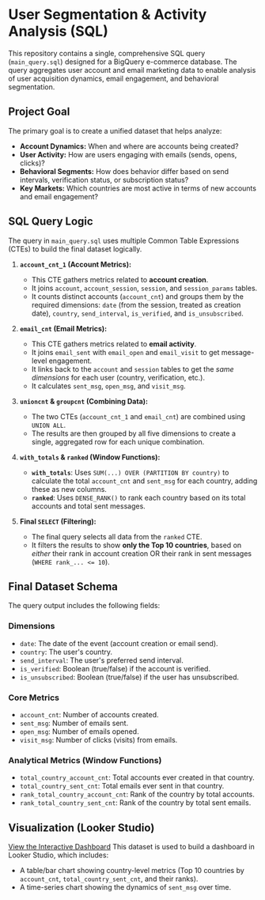# User Segmentation & Activity Analysis (SQL)

This repository contains a single, comprehensive SQL query (`main_query.sql`) designed for a BigQuery e-commerce database. The query aggregates user account and email marketing data to enable analysis of user acquisition dynamics, email engagement, and behavioral segmentation.

## Project Goal

The primary goal is to create a unified dataset that helps analyze:
* **Account Dynamics:** When and where are accounts being created?
* **User Activity:** How are users engaging with emails (sends, opens, clicks)?
* **Behavioral Segments:** How does behavior differ based on send intervals, verification status, or subscription status?
* **Key Markets:** Which countries are most active in terms of new accounts and email engagement?

## SQL Query Logic

The query in `main_query.sql` uses multiple Common Table Expressions (CTEs) to build the final dataset logically.

1.  **`account_cnt_1` (Account Metrics):**
    * This CTE gathers metrics related to **account creation**.
    * It joins `account`, `account_session`, `session`, and `session_params` tables.
    * It counts distinct accounts (`account_cnt`) and groups them by the required dimensions: `date` (from the session, treated as creation date), `country`, `send_interval`, `is_verified`, and `is_unsubscribed`.

2.  **`email_cnt` (Email Metrics):**
    * This CTE gathers metrics related to **email activity**.
    * It joins `email_sent` with `email_open` and `email_visit` to get message-level engagement.
    * It links back to the `account` and `session` tables to get the *same dimensions* for each user (country, verification, etc.).
    * It calculates `sent_msg`, `open_msg`, and `visit_msg`.

3.  **`unioncnt` & `groupcnt` (Combining Data):**
    * The two CTEs (`account_cnt_1` and `email_cnt`) are combined using `UNION ALL`.
    * The results are then grouped by all five dimensions to create a single, aggregated row for each unique combination.

4.  **`with_totals` & `ranked` (Window Functions):**
    * **`with_totals`**: Uses `SUM(...) OVER (PARTITION BY country)` to calculate the total `account_cnt` and `sent_msg` for each country, adding these as new columns.
    * **`ranked`**: Uses `DENSE_RANK()` to rank each country based on its total accounts and total sent messages.

5.  **Final `SELECT` (Filtering):**
    * The final query selects all data from the `ranked` CTE.
    * It filters the results to show **only the Top 10 countries**, based on *either* their rank in account creation OR their rank in sent messages (`WHERE rank_... <= 10`).

## Final Dataset Schema

The query output includes the following fields:

### Dimensions
* `date`: The date of the event (account creation or email send).
* `country`: The user's country.
* `send_interval`: The user's preferred send interval.
* `is_verified`: Boolean (true/false) if the account is verified.
* `is_unsubscribed`: Boolean (true/false) if the user has unsubscribed.

### Core Metrics
* `account_cnt`: Number of accounts created.
* `sent_msg`: Number of emails sent.
* `open_msg`: Number of emails opened.
* `visit_msg`: Number of clicks (visits) from emails.

### Analytical Metrics (Window Functions)
* `total_country_account_cnt`: Total accounts ever created in that country.
* `total_country_sent_cnt`: Total emails ever sent in that country.
* `rank_total_country_account_cnt`: Rank of the country by total accounts.
* `rank_total_country_sent_cnt`: Rank of the country by total sent emails.

##  Visualization (Looker Studio)
[ View the Interactive Dashboard](https://lookerstudio.google.com/reporting/d57c552e-f879-4fe1-b9b6-b093d63d31c0)
This dataset is used to build a dashboard in Looker Studio, which includes:
* A table/bar chart showing country-level metrics (Top 10 countries by `account_cnt`, `total_country_sent_cnt`, and their ranks).
* A time-series chart showing the dynamics of `sent_msg` over time.
